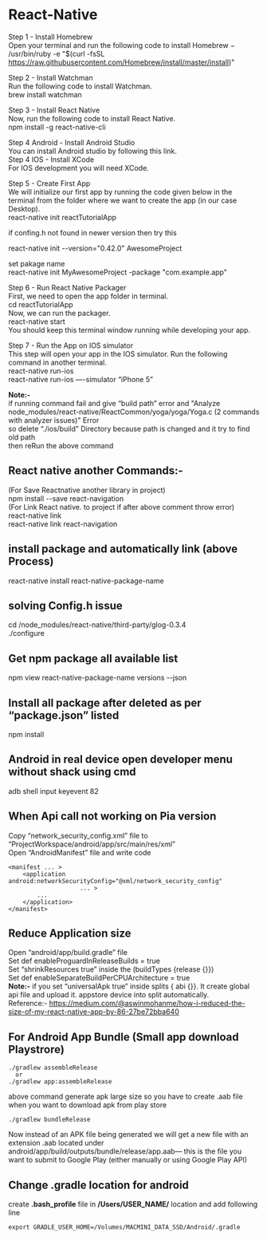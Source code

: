 # React-Native

Step 1 - Install Homebrew  
Open your terminal and run the following code to install Homebrew −  
/usr/bin/ruby -e "$(curl -fsSL https://raw.githubusercontent.com/Homebrew/install/master/install)"  

Step 2 - Install Watchman  
Run the following code to install Watchman.  
brew install watchman  

Step 3 - Install React Native  
Now, run the following code to install React Native.  
npm install -g react-native-cli  

Step 4 Android - Install Android Studio  
You can install Android studio by following this link.  
Step 4 IOS - Install XCode  
For IOS development you will need XCode.  

Step 5 - Create First App  
We will initialize our first app by running the code given below in the terminal from the folder where we want to create the app (in our case Desktop).  
react-native init reactTutorialApp  

if confing.h not found in newer version then try this  

react-native init --version="0.42.0" AwesomeProject  

set pakage name  
react-native init MyAwesomeProject -package "com.example.app"  


Step 6 - Run React Native Packager  
First, we need to open the app folder in terminal.  
cd reactTutorialApp  
Now, we can run the packager.  
react-native start  
You should keep this terminal window running while developing your app.  

Step 7 - Run the App on IOS simulator  
This step will open your app in the IOS simulator. Run the following command in another terminal.  
react-native run-ios  
react-native run-ios —-simulator “iPhone 5”  

**Note:-**  
if running command fail and give “build path” error and "Analyze node_modules/react-native/ReactCommon/yoga/yoga/Yoga.c (2 commands with analyzer issues)" Error  
so delete “./ios/build” Directory because path is changed and it try to find old path  
then reRun the above command  


## React native another Commands:-  
(For Save Reactnative another library in project)  
npm install --save react-navigation  
(For Link React native. to project if after above comment throw error)  
react-native link  
react-native link react-navigation  
  
## install package and automatically link (above Process)  
react-native install react-native-package-name  


## solving Config.h issue  
cd /node_modules/react-native/third-party/glog-0.3.4  
./configure  



## Get npm package all available list  
npm view react-native-package-name versions  --json  



## Install all package after deleted as per “package.json” listed  
npm install  



## Android in real device open developer menu without shack using cmd  
adb shell input keyevent 82  



## When Api call not working on Pia version  
Copy “network_security_config.xml” file to “ProjectWorkspace/android/app/src/main/res/xml”  
Open “AndroidManifest” file and write code  
```
<manifest ... >  
    <application android:networkSecurityConfig="@xml/network_security_config"  
                    ... >  
        ...  
    </application>  
</manifest>  
```


## Reduce Application size  
Open “android/app/build.gradle” file  
Set def enableProguardInReleaseBuilds = true  
Set “shrinkResources true” inside the (buildTypes {release {}})  
Set def enableSeparateBuildPerCPUArchitecture = true  
**Note:-** if you set “universalApk true” inside splits { abi {}}. It create global api file and upload it. appstore device into split automatically.  
Reference:- https://medium.com/@aswinmohanme/how-i-reduced-the-size-of-my-react-native-app-by-86-27be72bba640  


## For Android App Bundle (Small app download Playstrore)
```
./gradlew assembleRelease     
  or
./gradlew app:assembleRelease
```
above command generate apk large size so you have to create .aab file when you want to download apk from play store  
```
./gradlew bundleRelease    
```
Now instead of an APK file being generated we will get a new file with an extension .aab located under android/app/build/outputs/bundle/release/app.aab— this is the file you want to submit to Google Play (either manually or using Google Play API)


## Change .gradle location for android
create **.bash_profile** file in **/Users/USER_NAME/** location and add following line   
```
export GRADLE_USER_HOME=/Volumes/MACMINI_DATA_SSD/Android/.gradle
```


